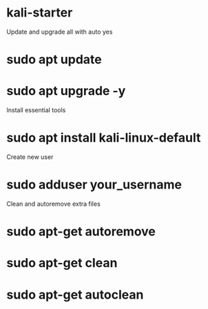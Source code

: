 # kali-starter
Update and upgrade all with auto yes
  # sudo apt update
  # sudo apt upgrade -y 
Install essential tools
  # sudo apt install kali-linux-default
Create new user
  # sudo adduser your_username
Clean and autoremove extra files
  # sudo apt-get autoremove
  # sudo apt-get clean
  # sudo apt-get autoclean
